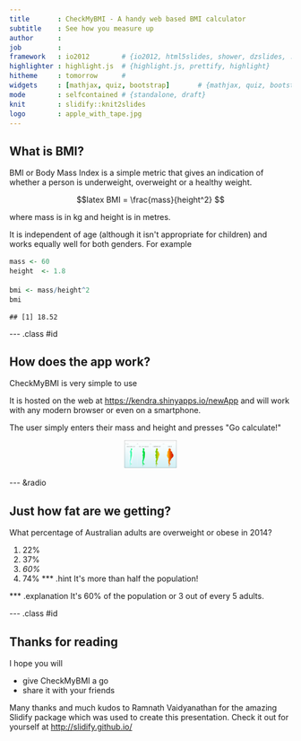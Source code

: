 ```yaml
---
title       : CheckMyBMI - A handy web based BMI calculator
subtitle    : See how you measure up
author      : 
job         : 
framework   : io2012        # {io2012, html5slides, shower, dzslides, ...}
highlighter : highlight.js  # {highlight.js, prettify, highlight}
hitheme     : tomorrow      # 
widgets     : [mathjax, quiz, bootstrap]       # {mathjax, quiz, bootstrap}
mode        : selfcontained # {standalone, draft}
knit        : slidify::knit2slides
logo        : apple_with_tape.jpg
---
```


## What is BMI?

BMI or Body Mass Index is a simple metric that gives an indication of whether a person is underweight, overweight or a healthy weight.

$$latex
BMI = \frac{mass}{height^2}
$$

where mass is in kg and height is in metres.

It is independent of age (although it isn't appropriate for children) and works equally well for both genders. For example

```r
mass <- 60
height  <- 1.8

bmi <- mass/height^2
bmi
```

```
## [1] 18.52
```

--- .class #id 

## How does the app work?

CheckMyBMI is very simple to use

It is hosted on the web at https://kendra.shinyapps.io/newApp and will work with any modern browser or even on a smartphone.

The user simply enters their mass and height and presses "Go calculate!"


<div style='text-align: center;'>
<img height='50' src='assets/img/BMIpic.png'/>
</div>



--- &radio

## Just how fat are we getting?

What percentage of Australian adults are overweight or obese in 2014?

1. 22%
2. 37%
3. _60%_
4. 74%
*** .hint 
It's more than half the population!

*** .explanation 
It's 60% of the population or 3 out of every 5 adults.

--- .class #id

## Thanks for reading


I hope you will 
- give CheckMyBMI a go
- share it with your friends 

Many thanks and much kudos to Ramnath Vaidyanathan for the amazing Slidify package which was used to create this presentation. 
Check it out for yourself at http://slidify.github.io/



